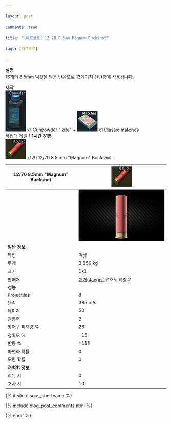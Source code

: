 ```yaml
---

layout: post

comments: true

title: "[타르코프] 12 70 8.5mm Magnum Buckshot"

tags: [타르코프]

---
```


**설명**  
16개의 8.5mm 벅샷을 담은 탄환으로 12게이지 산탄총에 사용됩니다.

**제작**  
![Gunpowder "Kite"](/assets/image/tarkov/material/Gunpowder_Icon.png) x1 Gunpowder " kite" + ![Classic matches](/assets/image/tarkov/material/Matches_Icon.png) x1 Classic matches  
작업대 레벨 1 **1시간 31분**  
![12/70 8.5 mm "Magnum" Buckshot](/assets/image/tarkov/bullet/127065ExpressMagnumIcon.png) x120 12/70 8.5 mm "Magnum" Buckshot


|12/70 8.5mm "Magnum" Buckshot|![12/70 8.5mm "Magnum" Buckshot](/assets/image/tarkov/bullet/127065ExpressMagnumIcon.png)|
|--|--|
||![12/70 8.5mm "Magnum" Buckshot](/assets/image/tarkov/bullet/12x70BUCKSHOTIMAGE.png)|
|**일반 정보**|
|타입|벅샷|
|무게|0.059 kg|
|크기|1x1|
|판매처|[예거(Jaeger)](https://)우호도 레벨 2|
|**성능**|
|Projectiles|8|
|탄속|385 m/s|
|데미지|50|
|관통력|2|
|방어구 피해량 %|26|
|정확도 %|-15|
|반동 %|+115|
|파편화 확률|0|
|도탄 확률|0|
|**경험치 정보**|
|획득 시|0|
|조사 시|10|


{% if site.disqus_shortname %}

<div class="comments">

  {% include blog_post_comments.html %}

</div>

{% endif %}



<div id="disqus_thread"></div>